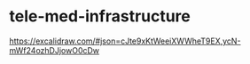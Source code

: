 # tele-med-infrastructure
https://excalidraw.com/#json=cJte9xKtWeeiXWWheT9EX,ycN-mWf24ozhDJjowO0cDw
